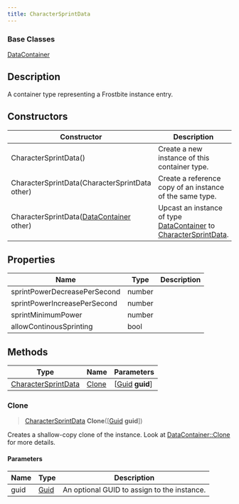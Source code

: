 ```yaml
---
title: CharacterSprintData
---
```

### Base Classes

[DataContainer](/vext/ref/shared/class/datacontainer)

## Description

A container type representing a Frostbite instance entry.

## Constructors

| Constructor                                                                    | Description                                                                                                                   |
| ------------------------------------------------------------------------------ | ----------------------------------------------------------------------------------------------------------------------------- |
| CharacterSprintData()                                                          | Create a new instance of this container type.                                                                                 |
| CharacterSprintData(CharacterSprintData other)                                 | Create a reference copy of an instance of the same type.                                                                      |
| CharacterSprintData([DataContainer](/vext/ref/shared/class/datacontainer) other) | Upcast an instance of type [DataContainer](/vext/ref/shared/class/datacontainer) to [CharacterSprintData](/vext/ref/fb/charactersprintdata/). |

## Properties

| Name                         | Type   | Description |
| ---------------------------- | ------ | ----------- |
| sprintPowerDecreasePerSecond | number |             |
| sprintPowerIncreasePerSecond | number |             |
| sprintMinimumPower           | number |             |
| allowContinousSprinting      | bool   |             |

## Methods

| Type                                       | Name            | Parameters                                     |
| ------------------------------------------ | --------------- | ---------------------------------------------- |
| [CharacterSprintData](/vext/ref/fb/charactersprintdata/) | [Clone](#clone) | \[[Guid](/vext/ref/shared/class/guid) **guid**\] |

### Clone

> [CharacterSprintData](/vext/ref/fb/charactersprintdata/) **Clone**(\[[Guid](/vext/ref/shared/class/guid) **guid**\])

Creates a shallow-copy clone of the instance. Look at [DataContainer::Clone](/vext/ref/shared/class/datacontainer#clone) for more details.

#### Parameters

| Name | Type         | Description                                 |
| ---- | ------------ | ------------------------------------------- |
| guid | [Guid](/vext/ref/shared/class/guid/) | An optional GUID to assign to the instance. |
